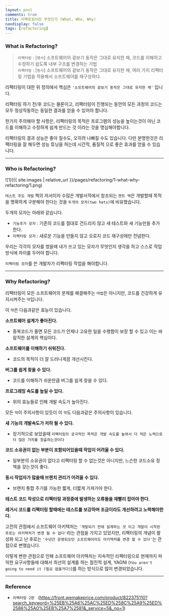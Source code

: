 ```yaml
---
layout: post
comments: true
title: 리팩토링이란 무엇인가 (What, Who, Why)
navdisplay: false
tags: [refactoring]
---
```


### What is Refactoring?

> `리팩터링` : [`명사`] 소프트웨어의 겉보기 동작은 그대로 유지한 채, 코드를 이해하고 수정하기 쉽도록 내부 구조를 변경하는 기법  
> `리팩터링` : [`동사`] 소프트웨어의 겉보기 동작은 그대로 유지한 채, 여러 가지 리팩터링 기법을 적용해서 소프트웨어를 재구성하다.

리팩터링이 대한 위 정의에서 핵심은  `'소프트웨어의 겉보기 동작은 그대로 유지한 채'` 입니다.  

리팩터링 하기 전/후 코드는 물론이고, 리팩터링이 진행되는 동안의 모든 과정의 코드는 모두 정상작동하는 동일한 결과를 얻을 수 있어야 합니다.

한가지 주의해야 할 사항은, 리팩터링의 목적은 프로그램의 성능을 높이는것이 아닌 코드를 이해하고 수정하게 쉽게 만드는 것 이라는 것을 명심해야합니다.  

리팩터링의 결과 성능은 좋아 질수도, 오히려 나빠질 수도 있습니다.  다만 분명한것은 리팩터링을 잘 해두면 성능 튜닝을 하는데 시간적, 품질적 으로 좋은 효과를 얻을 수 있습니다.  

---
### Who is Refactoring?

![1]({{ site.images | relative_url }}/pages/refactoring/1-what-why-refactoring/1.png) 

`테스트 주도 개발` 책의 저서이자 수많은 개발서적에서 참조되는 `켄트 백`은 개발할때 목적을 명확하게 구분해야 한다는 것을 `두개의 모자(two hats)`에 비유했습니다.  

두개의 모자는 아래와 같습니다.
- `기능추가 모자` : 기존의 코드를 절대로 건드리지 않고 새 테스트와 새 기능만을 추가한다.   
- `리팩터링 모자` : 새로운 기능을 만들지 않고 오로지 코드 재구성에만 전념한다.

우리는 각각의 모자를 썼을때 내가 쓰고 있는 모자가 무엇인지 생각을 하고 스스로 작업방식에 차이를 두어야 합니다.

`리팩터링 모자`를 쓴 개발자가 리팩터링 작업을 해야합니다.

---
### Why Refactoring?

리팩터링이 모든 소프트웨어의 문제를 해결해주는 `마법`은 아니지만, 코드를 건강하게 유지시켜주는 `약`입니다.  

이 `약`은 다음과같은 효능이 있습니다.

**소프트웨어 설계가 좋아진다.**    
- 중복코드가 줄면 모든 코드가 언제나 고유한 일을 수행함이 보장 할 수 있고 이는 바람직한 설계의 핵심이다.

**소프트웨어를 이해하기 쉬워진다.**  
- 코드의 목적이 더 잘 드러나게끔 개선시킨다.

**버그를 쉽게 찾을 수 있다.**  
- 코드를 이해하기 쉬운만큼 버그를 쉽게 찾을 수 있다.

**프로그래밍 속도를 높일 수 있다.**  
- 위의 효능들로 인해 개발 속도가 높아진다.

모든 `약`이 주의사항이 있듯이 이 `약`도 다음과같은 주의사항이 있습니다.

**새 기능의 개발속도가 저하 될 수 있다.**  
- 장기적으로 보았을때 `리팩터링의 궁극적인 목적은 개발 속도를 높여서 더 적은 노력으로 더 많은 가치를 창출하는것이다`

**코드 소유권이 없는 부분이 포함되어있을때 작업이 어려울 수 있다.**  
- 일부분의 소유권이 없다고 리팩터링 할 수 없는것은 아니지만, 느슨한 코드소유 정책을 갖는것이 좋다.  

**동시 작업자가 많을때 브랜치 관리가 어려울 수 있다.**  
- 브랜치 통합 주기를 가능한 짧게, 더짧게 가져가야 한다.

**테스트 코드 작성으로 리팩터링 과정중에 발생하는 오류들을 재빨리 잡아야 한다.**  

**레거시 코드를 리팩터링 할때에는 테스트를 보강하며 조금이라도 개선하려고 노력해야한다.**

고전의 관점에서 소프트웨어 아키텍처는 `'개발되기 전에 설계하는 것 이고 개발이 시작된 후로는 아키텍처가 변경 될 수 없다'`라는 관점을 가지고 있었지만, 리팩터링의 개념이 활성화 되고 난 후로는 `'수년간 운영되오던 소프트웨어라도 아키텍처를 변경 할 수 있다'`는 관점으로 변했습니다.  

이렇게 변한 관점으로 인해 소프트웨어 아키텍처는 지속적인 리팩터링으로 현재까지 파악한 요구사항들에 대해서 최선의 설계를 하는 점진적 설계, YAGNI (`You aren't going to need it (필요 없을거다)`)를 하는 방식으로 많이 변경되었습니다.

---
### Reference

- `리팩터링 2판 ` 
(https://front.wemakeprice.com/product/822375110?search_keyword=%25EB%25A6%25AC%25ED%258C%25A9%25ED%2586%25A0%25EB%25A7%2581&_service=5&_no=1)